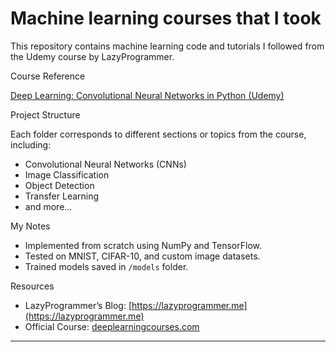 # Machine learning courses that I took

This repository contains machine learning code and tutorials I followed from the Udemy course by LazyProgrammer.

Course Reference

[Deep Learning: Convolutional Neural Networks in Python (Udemy)](https://deeplearningcourses.com/c/deep-learning-convolutional-neural-networks-in-python)

Project Structure

Each folder corresponds to different sections or topics from the course, including:

- Convolutional Neural Networks (CNNs)
- Image Classification
- Object Detection
- Transfer Learning
- and more...

 My Notes

- Implemented from scratch using NumPy and TensorFlow.
- Tested on MNIST, CIFAR-10, and custom image datasets.
- Trained models saved in `/models` folder.

Resources

- LazyProgrammer’s Blog: [https://lazyprogrammer.me](https://lazyprogrammer.me)
- Official Course: [deeplearningcourses.com](https://deeplearningcourses.com)

---
